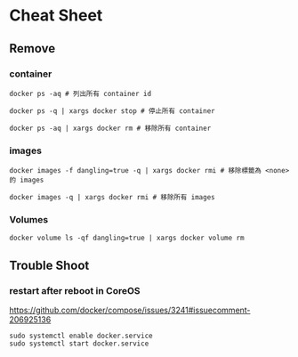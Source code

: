 # Cheat Sheet

## Remove

### container

```shell
docker ps -aq # 列出所有 container id

docker ps -q | xargs docker stop # 停止所有 container

docker ps -aq | xargs docker rm # 移除所有 container
```

### images

```shell
docker images -f dangling=true -q | xargs docker rmi # 移除標籤為 <none> 的 images

docker images -q | xargs docker rmi # 移除所有 images
```

### Volumes

```shell
docker volume ls -qf dangling=true | xargs docker volume rm
```

## Trouble Shoot

### restart after reboot in CoreOS

https://github.com/docker/compose/issues/3241#issuecomment-206925136

```shell
sudo systemctl enable docker.service
sudo systemctl start docker.service
```
